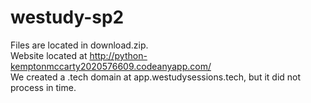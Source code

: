 # westudy-sp2

Files are located in download.zip.  
Website located at http://python-kemptonmccarty2020576609.codeanyapp.com/  
We created a .tech domain at app.westudysessions.tech, but it did not process in time.  

